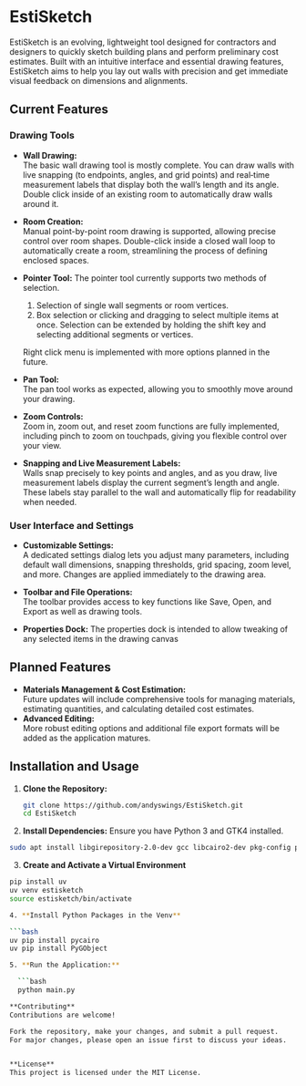 # EstiSketch

EstiSketch is an evolving, lightweight tool designed for contractors and designers to quickly sketch building plans and perform preliminary cost estimates. Built with an intuitive interface and essential drawing features, EstiSketch aims to help you lay out walls with precision and get immediate visual feedback on dimensions and alignments.

## Current Features

### Drawing Tools
- **Wall Drawing:**  
  The basic wall drawing tool is mostly complete. You can draw walls with live snapping (to endpoints, angles, and grid points) and real‑time measurement labels that display both the wall’s length and its angle. Double click inside of an existing room to automatically draw walls around it.

- **Room Creation:**  
  Manual point-by-point room drawing is supported, allowing precise control over room shapes.
  Double-click inside a closed wall loop to automatically create a room, streamlining the process of defining enclosed spaces.

- **Pointer Tool:**
  The pointer tool currently supports two methods of selection. 
    1. Selection of single wall segments or room vertices. 
    2. Box selection or clicking and dragging to select multiple items at once.
  Selection can be extended by holding the shift key and selecting additional segments or vertices. 

  Right click menu is implemented with more options planned in the future.

- **Pan Tool:**  
  The pan tool works as expected, allowing you to smoothly move around your drawing.

- **Zoom Controls:**  
  Zoom in, zoom out, and reset zoom functions are fully implemented, including pinch to zoom on touchpads, giving you flexible control over your view.

- **Snapping and Live Measurement Labels:**  
  Walls snap precisely to key points and angles, and as you draw, live measurement labels display the current segment’s length and angle. These labels stay parallel to the wall and automatically flip for readability when needed.

### User Interface and Settings
- **Customizable Settings:**  
  A dedicated settings dialog lets you adjust many parameters, including default wall dimensions, snapping thresholds, grid spacing, zoom level, and more. Changes are applied immediately to the drawing area.
- **Toolbar and File Operations:**  
  The toolbar provides access to key functions like Save, Open, and Export as well as drawing tools.

- **Properties Dock:**
  The properties dock is intended to allow tweaking of any selected items in the drawing canvas

## Planned Features

- **Materials Management & Cost Estimation:**  
  Future updates will include comprehensive tools for managing materials, estimating quantities, and calculating detailed cost estimates.
- **Advanced Editing:**  
  More robust editing options and additional file export formats will be added as the application matures.

## Installation and Usage

1. **Clone the Repository:**

   ```bash
   git clone https://github.com/andyswings/EstiSketch.git
   cd EstiSketch

2. **Install Dependencies:**
  Ensure you have Python 3 and GTK4 installed.

  ```bash
  sudo apt install libgirepository-2.0-dev gcc libcairo2-dev pkg-config python3-dev gir1.2-gtk-4.0 python3-pip
  ```


3. **Create and Activate a Virtual Environment**
  
  ```bash
  pip install uv
  uv venv estisketch
  source estisketch/bin/activate

4. **Install Python Packages in the Venv**

  ```bash
  uv pip install pycairo
  uv pip install PyGObject

5. **Run the Application:**

    ```bash
    python main.py

**Contributing**
Contributions are welcome!

Fork the repository, make your changes, and submit a pull request.
For major changes, please open an issue first to discuss your ideas.


**License**
This project is licensed under the MIT License.